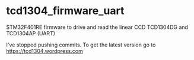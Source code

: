 # tcd1304_firmware_uart
STM32F401RE firmware to drive and read the linear CCD TCD1304DG and TCD1304AP (UART)

I've stopped pushing commits. To get the latest version go to https://tcd1304.wordpress.com
